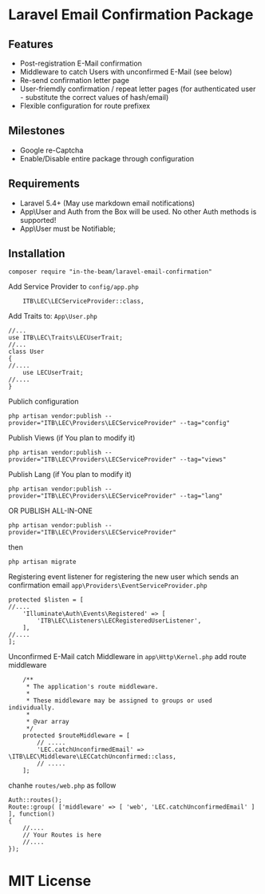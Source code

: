 # Laravel Email Confirmation Package

## Features
- Post-registration E-Mail confirmation
- Middleware to catch Users with unconfirmed E-Mail (see below)
- Re-send confirmation letter page
- User-friemdly confirmation / repeat letter pages (for authenticated user - substitute the correct values of hash/email)
- Flexible configuration for route prefixex

## Milestones
- Google re-Captcha
- Enable/Disable entire package through configuration

## Requirements
- Laravel 5.4+ (May use markdown email notifications)
- App\User and Auth from the Box will be used. No other Auth methods is supported!
- App\User must be Notifiable;

## Installation
```
composer require "in-the-beam/laravel-email-confirmation"
```
Add Service Provider to `config/app.php`
```
    ITB\LEC\LECServiceProvider::class,
```
Add Traits to:
`App\User.php`
```
//...
use ITB\LEC\Traits\LECUserTrait;
//...
class User 
{
//....
    use LECUserTrait;
//....
}

```
Publich configuration
```
php artisan vendor:publish --provider="ITB\LEC\Providers\LECServiceProvider" --tag="config"
```
Publish Views (if You plan to modify it)
```
php artisan vendor:publish --provider="ITB\LEC\Providers\LECServiceProvider" --tag="views"
```
Publish Lang (if You plan to modify it)
```
php artisan vendor:publish --provider="ITB\LEC\Providers\LECServiceProvider" --tag="lang"
```
OR PUBLISH ALL-IN-ONE
```
php artisan vendor:publish --provider="ITB\LEC\Providers\LECServiceProvider"
```
then
```
php artisan migrate
```
Registering event listener for registering the new user which sends an confirmation email
`app\Providers\EventServiceProvider.php`
```
protected $listen = [
//....
    'Illuminate\Auth\Events\Registered' => [
        'ITB\LEC\Listeners\LECRegisteredUserListener',
    ],
//....
];

```
Unconfirmed E-Mail catch Middleware
in `app\Http\Kernel.php` add route middleware
```
    /**
     * The application's route middleware.
     *
     * These middleware may be assigned to groups or used individually.
     *
     * @var array
     */
    protected $routeMiddleware = [
        // .....
        'LEC.catchUnconfirmedEmail' => \ITB\LEC\Middleware\LECCatchUnconfirmed::class,
        // .....
    ];

```
chanhe `routes/web.php` as follow
```
Auth::routes();
Route::group( ['middleware' => [ 'web', 'LEC.catchUnconfirmedEmail' ] ], function()
{
    //....
    // Your Routes is here
    //....
});

```
# MIT License
